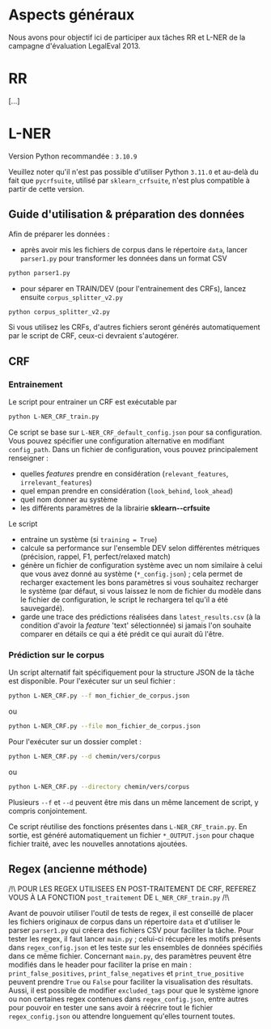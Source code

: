 # Aspects généraux

Nous avons pour objectif ici de participer aux tâches RR et L-NER de la campagne d'évaluation LegalEval 2013.

# RR

[...]

# L-NER

Version Python recommandée : `3.10.9`

Veuillez noter qu'il n'est pas possible d'utiliser Python `3.11.0` et au-delà du fait que `pycrfsuite`, utilisé par `sklearn_crfsuite`, n'est plus compatible à partir de cette version.

## Guide d'utilisation & préparation des données

Afin de préparer les données :
- après avoir mis les fichiers de corpus dans le répertoire `data`, lancer `parser1.py` pour transformer les données dans un format CSV
```sh
python parser1.py
```
- pour séparer en TRAIN/DEV (pour l'entrainement des CRFs), lancez ensuite `corpus_splitter_v2.py`
```sh
python corpus_splitter_v2.py
```

Si vous utilisez les CRFs, d'autres fichiers seront générés automatiquement par le script de CRF, ceux-ci devraient s'autogérer.

## CRF

### Entrainement

Le script pour entrainer un CRF est exécutable par
```sh
python L-NER_CRF_train.py
```
Ce script se base sur `L-NER_CRF_default_config.json` pour sa configuration.
Vous pouvez spécifier une configuration alternative en modifiant `config_path`.
Dans un fichier de configuration, vous pouvez principalement renseigner :
- quelles _features_ prendre en considération (`relevant_features`, `irrelevant_features`)
- quel empan prendre en considération (`look_behind`, `look_ahead`)
- quel nom donner au système
- les différents paramètres de la librairie **sklearn--crfsuite**

Le script
- entraine un système (si `training = True`)
- calcule sa performance sur l'ensemble DEV selon différentes métriques (précision, rappel, F1, perfect/relaxed match)
- génère un fichier de configuration système avec un nom similaire à celui que vous avez donné au système (`*_config.json`) ; cela permet de recharger exactement les bons paramètres si vous souhaitez recharger le système (par défaut, si vous laissez le nom de fichier du modèle dans le fichier de configuration, le script le rechargera tel qu'il a été sauvegardé).
- garde une trace des prédictions réalisées dans `latest_results.csv` (à la condition d'avoir la _feature_ 'text' sélectionnée) si jamais l'on souhaite comparer en détails ce qui a été prédit ce qui aurait dû l'être.

### Prédiction sur le corpus

Un script alternatif fait spécifiquement pour la structure JSON de la tâche est disponible.
Pour l'exécuter sur un seul fichier :
```sh
python L-NER_CRF.py --f mon_fichier_de_corpus.json
```
ou
```sh
python L-NER_CRF.py --file mon_fichier_de_corpus.json
```


Pour l'exécuter sur un dossier complet :
```sh
python L-NER_CRF.py --d chemin/vers/corpus
```
ou
```sh
python L-NER_CRF.py --directory chemin/vers/corpus
```
Plusieurs `--f` et `--d` peuvent être mis dans un même lancement de script, y compris conjointement.

Ce script réutilise des fonctions présentes dans `L-NER_CRF_train.py`.
En sortie, est généré automatiquement un fichier `*_OUTPUT.json` pour chaque fichier traité, avec les nouvelles annotations ajoutées.


## Regex (ancienne méthode)

/!\ POUR LES REGEX UTILISEES EN POST-TRAITEMENT DE CRF, REFEREZ VOUS À LA FONCTION `post_traitement` DE `L_NER_CRF_train.py` /!\

Avant de pouvoir utiliser l'outil de tests de regex, il est conseillé de placer les fichiers originaux de corpus dans un répertoire `data` et  d'utiliser le parser `parser1.py` qui créera des fichiers CSV pour faciliter la tâche.
Pour tester les regex, il faut lancer `main.py` ; celui-ci récupère les motifs présents dans `regex_config.json` et les teste sur les ensembles de données spécifiés dans ce même fichier.
Concernant `main.py`, des paramètres peuvent être modifiés dans le header pour faciliter la prise en main : `print_false_positives`, `print_false_negatives` et `print_true_positive` peuvent prendre `True` ou `False` pour faciliter la visualisation des résultats.
Aussi, il est possible de modifier `excluded_tags` pour que le système ignore ou non certaines regex contenues dans `regex_config.json`, entre autres pour pouvoir en tester une sans avoir à réécrire tout le fichier `regex_config.json` ou attendre longuement qu'elles tournent toutes.
